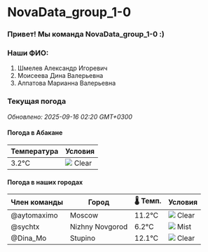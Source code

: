 # NovaData_group_1-0
### Привет! Мы команда NovaData_group_1-0 :)

### Наши ФИО:
1. Шмелев Александр Игоревич
2. Моисеева Дина Валерьевна
3. Алпатова Марианна Валерьевна

### Текущая погода
<!-- WEATHER:START -->
_Обновлено: 2025-09-16 02:20 GMT+0300_

#### Погода в Абакане

| Температура | Условия |
|-------------|----------|
| 3.2°C     | ![](https://cdn.weatherapi.com/weather/64x64/night/113.png) Clear |

#### Погода в наших городах

| Член команды  | Город               | 🌡️ Темп.  | Условия          |
|---------------|---------------------|-----------|--------------------|
| @aytomaximo    | Moscow              |   11.2°C | ![](https://cdn.weatherapi.com/weather/64x64/night/113.png) Clear        |
| @sychtx        | Nizhny Novgorod     |    6.2°C | ![](https://cdn.weatherapi.com/weather/64x64/night/143.png) Mist         |
| @Dina_Mo       | Stupino             |   12.1°C | ![](https://cdn.weatherapi.com/weather/64x64/night/113.png) Clear        |

<!-- WEATHER:END -->
